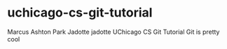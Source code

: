 # uchicago-cs-git-tutorial
Marcus Ashton Park Jadotte jadotte
UChicago CS Git Tutorial
Git is pretty cool

